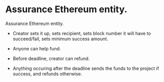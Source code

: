 
# Assurance Ethereum entity. 

Assurance Ethereum entity.

* Creator sets it up, sets recipient, sets block number it will have to
  succeed/fail, sets minimum success amount.

* Anyone can help fund.

* Before deadline, creator can refund.

* Anything occuring after the deadline sends the funds to the project if
  success, and refunds otherwise.
